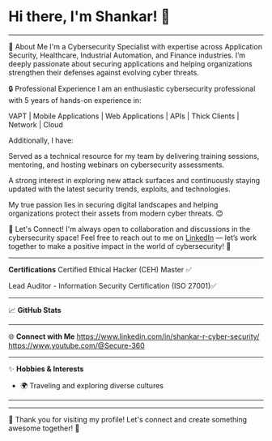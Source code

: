 # Hi there, I'm Shankar! 👋

---

🌟 About Me
I'm a Cybersecurity Specialist with expertise across Application Security, Healthcare, Industrial Automation, and Finance industries.
I’m deeply passionate about securing applications and helping organizations strengthen their defenses against evolving cyber threats.

🔒 Professional Experience
I am an enthusiastic cybersecurity professional with 5 years of hands-on experience in:

VAPT | Mobile Applications | Web Applications | APIs | Thick Clients | Network | Cloud

Additionally, I have:

Served as a technical resource for my team by delivering training sessions, mentoring, and hosting webinars on cybersecurity assessments.

A strong interest in exploring new attack surfaces and continuously staying updated with the latest security trends, exploits, and technologies.

My true passion lies in securing digital landscapes and helping organizations protect their assets from modern cyber threats. 😊

🤝 Let's Connect!
I'm always open to collaboration and discussions in the cybersecurity space!
Feel free to reach out to me on [LinkedIn](https://www.linkedin.com/in/shankar-r-cyber-security/) — let’s work together to make a positive impact in the world of cybersecurity! 🚀

---

**Certifications**
Certified Ethical Hacker (CEH) Master ✅

Lead Auditor - Information Security Certification (ISO 27001)✅


---

📈 **GitHub Stats**

[](https://github-readme-stats.vercel.app/api?username=Shankar01081991&show_icons=true&theme=radical)

---

🌐 **Connect with Me**
https://www.linkedin.com/in/shankar-r-cyber-security/
https://www.youtube.com/@Secure-360

[
](https://img.shields.io/badge/Portfolio-Visit-important)

---

✨ **Hobbies & Interests**

- 🌍 Traveling and exploring diverse cultures

---

---

🙏 Thank you for visiting my profile! Let's connect and create something awesome together! 🚀
